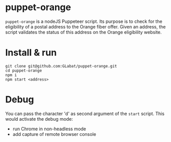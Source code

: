 # puppet-orange

`puppet-orange` is a nodeJS Puppeteer script. Its purpose is to check for the eligibility of a postal address to the Orange fiber offer.
Given an address, the script validates the status of this address on the Orange eligibility website.

# Install & run

```shell
git clone git@github.com:GLabat/puppet-orange.git
cd puppet-orange
npm i
npm start <address>
```

# Debug

You can pass the character 'd' as second argument of the `start` script. This would activate the debug mode:

* run Chrome in non-headless mode
* add capture of remote browser console
